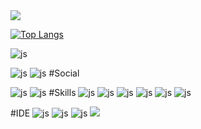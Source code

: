 <img src="https://capsule-render.vercel.app/api?type=waving&color=BDBDC8&height=150&section=header" />


[![Top Langs](https://github-readme-stats.vercel.app/api/top-langs/?username=pillow12360)](https://github.com/anuraghazra/github-readme-stats)

![js](https://img.shields.io/badge/JavaScript-F7DF1E?style=for-the-badge&logo=JavaScript&logoColor=white)

![js](https://img.shields.io/badge/Slack-4A154B?style=for-the-badge&logo=slack&logoColor=white
)
![js](https://img.shields.io/badge/GitHub-100000?style=for-the-badge&logo=github&logoColor=white
)
#Social

![js](https://img.shields.io/badge/Android-3DDC84?style=for-the-badge&logo=android&logoColor=white
)
![js](https://img.shields.io/badge/Windows-0078D6?style=for-the-badge&logo=windows&logoColor=white
)
#Skills
![js](https://img.shields.io/badge/Python-3776AB?style=for-the-badge&logo=python&logoColor=white
)
![js](https://img.shields.io/badge/React-20232A?style=for-the-badge&logo=react&logoColor=61DAFB
)
![js](https://img.shields.io/badge/npm-CB3837?style=for-the-badge&logo=npm&logoColor=white
)
![js](https://img.shields.io/badge/JavaScript-F7DF1E?style=for-the-badge&logo=JavaScript&logoColor=white
)
![js](https://img.shields.io/badge/HTML5-E34F26?style=for-the-badge&logo=html5&logoColor=white
)
![js](https://img.shields.io/badge/Microsoft_Office-D83B01?style=for-the-badge&logo=microsoft-office&logoColor=white
)


#IDE
![js](https://img.shields.io/badge/Visual_Studio_Code-0078D4?style=for-the-badge&logo=visual%20studio%20code&logoColor=white
)
![js](https://img.shields.io/badge/IntelliJ_IDEA-000000.svg?style=for-the-badge&logo=intellij-idea&logoColor=white
)
![js](https://img.shields.io/badge/PyCharm-000000.svg?&style=for-the-badge&logo=PyCharm&logoColor=white
)
<img src="https://capsule-render.vercel.app/api?type=waving&color=BDBDC8&height=150&section=footer" />
